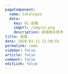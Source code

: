 ```yaml
---
pageComponent:
  name: Catalogue
  data:
    key: 01.前端
    imgUrl: /img/ui.png
    description: 前端相关技术
title: 前端
date: 2020-03-11 21:50:53
permalink: /web
sidebar: false
article: false
comment: false
editLink: false
---
```

